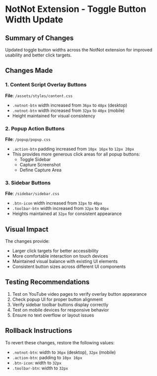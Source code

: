 # NotNot Extension - Toggle Button Width Update

## Summary of Changes

Updated toggle button widths across the NotNot extension for improved usability and better click targets.

## Changes Made

### 1. Content Script Overlay Buttons
**File**: `/assets/styles/content.css`
- `.notnot-btn` width increased from `36px` to `48px` (desktop)
- `.notnot-btn` width increased from `32px` to `40px` (mobile)
- Height maintained for visual consistency

### 2. Popup Action Buttons
**File**: `/popup/popup.css`
- `.action-btn` padding increased from `10px 16px` to `12px 20px`
- This provides more generous click areas for all popup buttons:
  - Toggle Sidebar
  - Capture Screenshot
  - Define Capture Area

### 3. Sidebar Buttons
**File**: `/sidebar/sidebar.css`
- `.btn-icon` width increased from `32px` to `40px`
- `.toolbar-btn` width increased from `32px` to `40px`
- Heights maintained at `32px` for consistent appearance

## Visual Impact

The changes provide:
- Larger click targets for better accessibility
- More comfortable interaction on touch devices
- Maintained visual balance with existing UI elements
- Consistent button sizes across different UI components

## Testing Recommendations

1. Test on YouTube video pages to verify overlay button appearance
2. Check popup UI for proper button alignment
3. Verify sidebar toolbar buttons display correctly
4. Test on mobile devices for responsive behavior
5. Ensure no text overflow or layout issues

## Rollback Instructions

To revert these changes, restore the following values:
- `.notnot-btn`: width to `36px` (desktop), `32px` (mobile)
- `.action-btn`: padding to `10px 16px`
- `.btn-icon`: width to `32px`
- `.toolbar-btn`: width to `32px`
